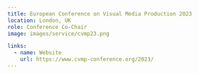 ```yaml
---
title: European Conference on Visual Media Production 2023
location: London, UK
role: Conference Co-Chair
image: images/service/cvmp23.png

links:
  - name: Website
    url: https://www.cvmp-conference.org/2023/
---
```





